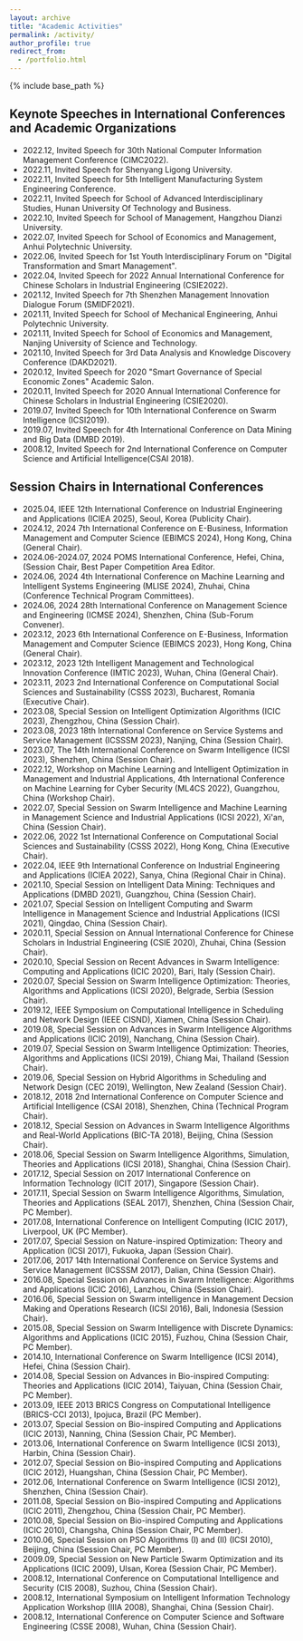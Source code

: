 ```yaml
---
layout: archive
title: "Academic Activities"
permalink: /activity/
author_profile: true
redirect_from:
  - /portfolio.html
---
```


{% include base_path %}

## Keynote Speeches in International Conferences and Academic Organizations

* 2022.12, Invited Speech for 30th National Computer Information Management Conference (CIMC2022).
* 2022.11, Invited Speech for Shenyang Ligong University.
* 2022.11, Invited Speech for 5th Intelligent Manufacturing System Engineering Conference.
* 2022.11, Invited Speech for School of Advanced Interdisciplinary Studies, Hunan University Of Technology and Business.
* 2022.10, Invited Speech for School of Management, Hangzhou Dianzi University.
* 2022.07, Invited Speech for School of Economics and Management, Anhui Polytechnic University.
* 2022.06, Invited Speech for 1st Youth Interdisciplinary Forum on "Digital Transformation and Smart Management".
* 2022.04, Invited Speech for 2022 Annual International Conference for Chinese Scholars in Industrial Engineering (CSIE2022).
* 2021.12, Invited Speech for 7th Shenzhen Management Innovation Dialogue Forum (SMIDF2021).
* 2021.11, Invited Speech for School of Mechanical Engineering, Anhui Polytechnic University.
* 2021.11, Invited Speech for School of Economics and Management, Nanjing University of Science and Technology.
* 2021.10, Invited Speech for 3rd Data Analysis and Knowledge Discovery Conference (DAKD2021).
* 2020.12, Invited Speech for 2020 "Smart Governance of Special Economic Zones" Academic Salon.
* 2020.11, Invited Speech for 2020 Annual International Conference for Chinese Scholars in Industrial Engineering (CSIE2020).
* 2019.07, Invited Speech for 10th International Conference on Swarm Intelligence (ICSI2019).
* 2019.07, Invited Speech for 4th International Conference on Data Mining and Big Data (DMBD 2019).
* 2008.12, Invited Speech for 2nd International Conference on Computer Science and Artificial Intelligence(CSAI 2018).

## Session Chairs in International Conferences

* 2025.04, IEEE 12th International Conference on Industrial Engineering and Applications (ICIEA 2025), Seoul, Korea (Publicity Chair).
* 2024.12, 2024 7th International Conference on E-Business, Information Management and Computer Science (EBIMCS 2024), Hong Kong, China (General Chair).
* 2024.06-2024.07, 2024 POMS International Conference, Hefei, China, (Session Chair, Best Paper Competition Area Editor.
* 2024.06, 2024 4th International Conference on Machine Learning and Intelligent Systems Engineering (MLISE 2024), Zhuhai, China (Conference Technical Program Committees).
* 2024.06, 2024 28th International Conference on Management Science and Engineering (ICMSE 2024), Shenzhen, China (Sub-Forum Convener).
* 2023.12, 2023 6th International Conference on E-Business, Information Management and Computer Science (EBIMCS 2023), Hong Kong, China (General Chair).
* 2023.12, 2023 12th Intelligent Management and Technological Innovation Conference (IMTIC 2023), Wuhan, China (General Chair).
* 2023.11, 2023 2nd International Conference on Computational Social Sciences and Sustainability (CSSS 2023), Bucharest, Romania (Executive Chair).
* 2023.08, Special Session on Intelligent Optimization Algorithms (ICIC 2023), Zhengzhou, China (Session Chair).
* 2023.08, 2023 18th International Conference on Service Systems and Service Management (ICSSSM 2023), Nanjing, China (Session Chair).
* 2023.07, The 14th International Conference on Swarm Intelligence (ICSI 2023), Shenzhen, China (Session Chair).
* 2022.12, Workshop on Machine Learning and Intelligent Optimization in Management and Industrial Applications, 4th International Conference on Machine Learning for Cyber Security (ML4CS 2022), Guangzhou, China (Workshop Chair).
* 2022.07, Special Session on Swarm Intelligence and Machine Learning in Management Science and Industrial Applications (ICSI 2022), Xi'an, China (Session Chair).
* 2022.06, 2022 1st International Conference on Computational Social Sciences and Sustainability (CSSS 2022), Hong Kong, China (Executive Chair).
* 2022.04, IEEE 9th International Conference on Industrial Engineering and Applications (ICIEA 2022), Sanya, China (Regional Chair in China).
* 2021.10, Special Session on Intelligent Data Mining: Techniques and Applications (DMBD 2021), Guangzhou, China (Session Chair).
* 2021.07, Special Session on Intelligent Computing and Swarm Intelligence in Management Science and Industrial Applications (ICSI 2021), Qingdao, China (Session Chair).
* 2020.11, Special Session on Annual International Conference for Chinese Scholars in Industrial Engineering (CSIE 2020), Zhuhai, China (Session Chair).
* 2020.10, Special Session on Recent Advances in Swarm Intelligence: Computing and Applications (ICIC 2020), Bari, Italy (Session Chair).
* 2020.07, Special Session on Swarm Intelligence Optimization: Theories, Algorithms and Applications (ICSI 2020), Belgrade, Serbia (Session Chair).
* 2019.12, IEEE Symposium on Computational Intelligence in Scheduling and Network Design (IEEE CISND), Xiamen, China (Session Chair).
* 2019.08, Special Session on Advances in Swarm Intelligence Algorithms and Applications (ICIC 2019), Nanchang, China (Session Chair).
* 2019.07, Special Session on Swarm Intelligence Optimization: Theories, Algorithms and Applications (ICSI 2019), Chiang Mai, Thailand (Session Chair).
* 2019.06, Special Session on Hybrid Algorithms in Scheduling and Network Design (CEC 2019), Wellington, New Zealand (Session Chair).
* 2018.12, 2018 2nd International Conference on Computer Science and Artificial Intelligence (CSAI 2018), Shenzhen, China (Technical Program Chair).
* 2018.12, Special Session on Advances in Swarm Intelligence Algorithms and Real-World Applications (BIC-TA 2018), Beijing, China (Session Chair).
* 2018.06, Special Session on Swarm Intelligence Algorithms, Simulation, Theories and Applications (ICSI 2018), Shanghai, China (Session Chair).
* 2017.12, Special Session on 2017 International Conference on Information Technology (ICIT 2017), Singapore (Session Chair).
* 2017.11, Special Session on Swarm Intelligence Algorithms, Simulation, Theories and Applications (SEAL 2017), Shenzhen, China (Session Chair, PC Member).
* 2017.08, International Conference on Intelligent Computing (ICIC 2017), Liverpool, UK (PC Member).
* 2017.07, Special Session on Nature-inspired Optimization: Theory and Application (ICSI 2017), Fukuoka, Japan (Session Chair).
* 2017.06, 2017 14th International Conference on Service Systems and Service Management (ICSSSM 2017), Dalian, China (Session Chair).
* 2016.08, Special Session on Advances in Swarm Intelligence: Algorithms and Applications (ICIC 2016), Lanzhou, China (Session Chair).
* 2016.06, Special Session on Swarm intelligence in Management Decsion Making and Operations Research (ICSI 2016), Bali, Indonesia (Session Chair).
* 2015.08, Special Session on Swarm Intelligence with Discrete Dynamics: Algorithms and Applications (ICIC 2015), Fuzhou, China (Session Chair, PC Member).
* 2014.10, International Conference on Swarm Intelligence (ICSI 2014), Hefei, China (Session Chair).
* 2014.08, Special Session on Advances in Bio-inspired Computing: Theories and Applications (ICIC 2014), Taiyuan, China (Session Chair, PC Member).
* 2013.09, IEEE 2013 BRICS Congress on Computational Intelligence (BRICS-CCI 2013), Ipojuca, Brazil (PC Member).
* 2013.07, Special Session on Bio-inspired Computing and Applications (ICIC 2013), Nanning, China (Session Chair, PC Member).
* 2013.06, International Conference on Swarm Intelligence (ICSI 2013), Harbin, China (Session Chair).
* 2012.07, Special Session on Bio-inspired Computing and Applications (ICIC 2012), Huangshan, China (Session Chair, PC Member).
* 2012.06, International Conference on Swarm Intelligence (ICSI 2012), Shenzhen, China (Session Chair).
* 2011.08, Special Session on Bio-inspired Computing and Applications (ICIC 2011), Zhengzhou, China (Session Chair, PC Member).
* 2010.08, Special Session on Bio-inspired Computing and Applications (ICIC 2010), Changsha, China (Session Chair, PC Member).
* 2010.06, Special Session on PSO Algorithms (I) and (II) (ICSI 2010), Beijing, China (Session Chair, PC Member).
* 2009.09, Special Session on New Particle Swarm Optimization and its Applications (ICIC 2009), Ulsan, Korea (Session Chair, PC Member).
* 2008.12, International Conference on Computational Intelligence and Security (CIS 2008), Suzhou, China (Session Chair).
* 2008.12, International Symposium on Intelligent Information Technology Application Workshop (IIIA 2008), Shanghai, China (Session Chair).
* 2008.12, International Conference on Computer Science and Software Engineering (CSSE 2008), Wuhan, China (Session Chair).
